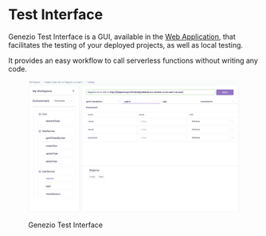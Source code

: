 # Test Interface

Genezio Test Interface is a GUI, available in the [Web Application](https://app.genez.io), that facilitates the testing of your deployed projects, as well as local testing.

It provides an easy workflow to call serverless functions without writing any code.

<figure><img src="../.gitbook/assets/image (28).png" alt="Genezio Test Interface"><figcaption><p>Genezio Test Interface</p></figcaption></figure>
